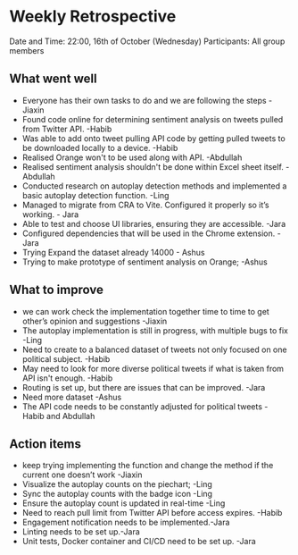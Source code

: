# Weekly Retrospective

Date and Time: 22:00, 16th of October (Wednesday)
Participants: All group members

## What went well

- Everyone has their own tasks to do and we are following the steps -Jiaxin
- Found code online for determining sentiment analysis on tweets pulled from Twitter API. -Habib
- Was able to add onto tweet pulling API code by getting pulled tweets to be downloaded locally to a device. -Habib
- Realised Orange won't to be used along with API. -Abdullah
- Realised sentiment analysis shouldn't be done within Excel sheet itself. -Abdullah
- Conducted research on autoplay detection methods and implemented a basic autoplay detection function. -Ling
- Managed to migrate from CRA to Vite. Configured it properly so it’s working. - Jara
- Able to test and choose UI libraries, ensuring they are accessible. -Jara
- Configured dependencies that will be used in the Chrome extension. -Jara
- Trying Expand the dataset already 14000 - Ashus
- Trying to make prototype of sentiment analysis on Orange; -Ashus

## What to improve

- we can work check the implementation together time to time to get other’s opinion and suggestions -Jiaxin
- The autoplay implementation is still in progress, with multiple bugs to fix -Ling
- Need to create to a balanced dataset of tweets not only focused on one political subject. -Habib
- May need to look for more diverse political tweets if what is taken from API isn't enough. -Habib
- Routing is set up, but there are issues that can be improved. -Jara
- Need more dataset -Ashus
- The API code needs to be constantly adjusted for political tweets - Habib and Abdullah

## Action items

- keep trying implementing the function and change the method if the current one doesn’t work -Jiaxin
- Visualize the autoplay counts on the piechart; -Ling
- Sync the autoplay counts with the badge icon -Ling
- Ensure the autoplay count is updated in real-time -Ling
- Need to reach pull limit from Twitter API before access expires. -Habib
- Engagement notification needs to be implemented.-Jara
- Linting needs to be set up.-Jara
- Unit tests, Docker container and CI/CD need to be set up. -Jara
